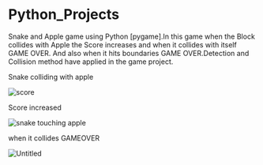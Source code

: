 # Python_Projects
Snake and Apple game using Python [pygame].In this game when the Block collides with Apple the Score increases and when it collides with itself GAME OVER. And also when it hits boundaries GAME OVER.Detection and Collision method have applied in the game project. 


Snake colliding with apple

![score](https://user-images.githubusercontent.com/104130051/169281661-ba2a8ef1-07ef-4ac6-90aa-8b5b9d9e3ba4.png)


Score increased

![snake touching apple](https://user-images.githubusercontent.com/104130051/169281803-961c183e-5fd0-41b7-83a0-dd4173c9d988.png)

when it collides GAMEOVER


![Untitled](https://user-images.githubusercontent.com/104130051/169282205-0c6e9a1f-7169-47c5-8bd7-96d115c98a74.png)
